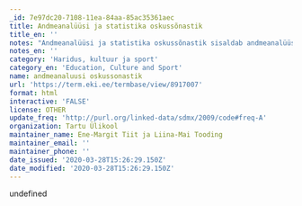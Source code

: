 ```yaml
---
_id: 7e97dc20-7108-11ea-84aa-85ac35361aec
title: Andmeanalüüsi ja statistika oskussõnastik
title_en: ''
notes: "Andmeanalüüsi ja statistika oskussõnastik sisaldab andmeanalüüsi, tõenäosusteooria ja statistika erinevate valdkondade, sh matemaatilise statistika ja riigistatistika oskussõnavara. Definitsioonid on lisatud terminitele, mis kuuluvad üldhariduskooli programmi, aga ka riigistatistika ja rahvastikustatistika põhisõnavarale. Oskussõnastiku kasutajatena eeldame õppureid, riigiametnikke, ajakirjanikke, erinevate valdkondade teadlasi, aga ka sünkroontõlkijaid. Loodame, et sellest on kasu ka masintõlke jaoks. Sõnastik täieneb, eeskätt lisandub üldkasutatavate terminite definitsioone. Sõnastiku autorid on Ene-Margit Tiit ja Liina-Mai Tooding, kes on koostanud ka eestikeelse osa rahvusvahelise statistikainstituudi ISI paljukeelse sõnastiku http://isi.cbs.nl/glossary.htm eestikeelse osa.\r\n\r\nKokku on 9298 terminit, eesti-inglise keeles."
notes_en: ''
category: 'Haridus, kultuur ja sport'
category_en: 'Education, Culture and Sport'
name: andmeanaluusi oskussonastik
url: 'https://term.eki.ee/termbase/view/8917007'
format: html
interactive: 'FALSE'
license: OTHER
update_freq: 'http://purl.org/linked-data/sdmx/2009/code#freq-A'
organization: Tartu Ülikool
maintainer_name: Ene-Margit Tiit ja Liina-Mai Tooding
maintainer_email: ''
maintainer_phone: ''
date_issued: '2020-03-28T15:26:29.150Z'
date_modified: '2020-03-28T15:26:29.150Z'
---
```

undefined
